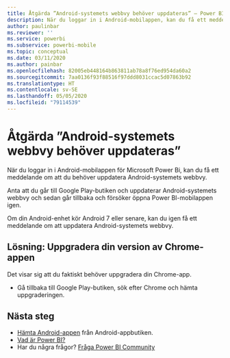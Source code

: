```yaml
---
title: Åtgärda ”Android-systemets webbvy behöver uppdateras” – Power BI
description: När du loggar in i Android-mobilappen, kan du få ett meddelande om att du behöver uppdatera Android-systemets webbvy.
author: paulinbar
ms.reviewer: ''
ms.service: powerbi
ms.subservice: powerbi-mobile
ms.topic: conceptual
ms.date: 03/11/2020
ms.author: painbar
ms.openlocfilehash: 82005eb448164b863811ab78a8f76ed954da60a2
ms.sourcegitcommit: 7aa0136f93f88516f97ddd8031ccac5d07863b92
ms.translationtype: HT
ms.contentlocale: sv-SE
ms.lasthandoff: 05/05/2020
ms.locfileid: "79114539"
---
```

# <a name="fixing-need-to-update-android-system-webview"></a>Åtgärda ”Android-systemets webbvy behöver uppdateras”
När du loggar in i Android-mobilappen för Microsoft Power Bi, kan du få ett meddelande om att du behöver uppdatera Android-systemets webbvy. 

Anta att du går till Google Play-butiken och uppdaterar Android-systemets webbvy och sedan går tillbaka och försöker öppna Power BI-mobilappen igen. 

Om din Android-enhet kör Android 7 eller senare, kan du igen få ett meddelande om att uppdatera Android-systemets webbvy. 

## <a name="solution-upgrade-your-version-of-the-chrome-app"></a>Lösning: Uppgradera din version av Chrome-appen
Det visar sig att du faktiskt behöver uppgradera din Chrome-app. 

* Gå tillbaka till Google Play-butiken, sök efter Chrome och hämta uppgraderingen.

## <a name="next-steps"></a>Nästa steg
* [Hämta Android-appen](https://go.microsoft.com/fwlink/?LinkID=544867) från Android-appbutiken.
* [Vad är Power BI?](../../fundamentals/power-bi-overview.md)
* Har du några frågor? [Fråga Power BI Community](https://community.powerbi.com/)

